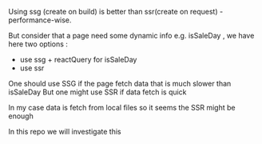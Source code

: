 Using ssg (create on build) is better than ssr(create on request) - performance-wise.

But consider that a page need some dynamic info e.g. isSaleDay , we have here two options :
- use ssg + reactQuery for isSaleDay
- use ssr

One should use SSG if the page fetch data that is much slower than isSaleDay
But one might use SSR if data fetch is quick

In my case data is fetch from local files so it seems the SSR might be enough

In this repo we will investigate this